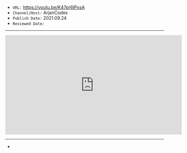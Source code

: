 

- `URL:` <https://youtu.be/K47pr6lPxsA>
- `Channel/Host:` ArjanCodes
- `Publish Date:` 2021.09.24
- `Reviewed Date:` 

---

<center><iframe width="560" height="315" src="https://www.youtube.com/embed/K47pr6lPxsA" frameborder="0" allow="accelerometer; autoplay; encrypted-media; gyroscope; picture-in-picture" allowfullscreen></iframe></center>

---

-


